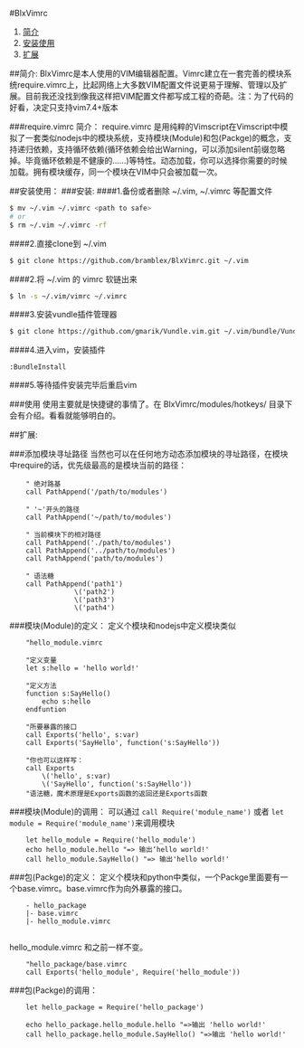#BlxVimrc
1. [简介](#简介)
2. [安装使用](#安装使用)
3. [扩展](#扩展)

##简介:
BlxVimrc是本人使用的VIM编辑器配置。Vimrc建立在一套完善的模块系统require.vimrc上，比起网络上大多数VIM配置文件说更易于理解、管理以及扩展。目前我还没找到像我这样把VIM配置文件都写成工程的奇葩。注：为了代码的好看，决定只支持vim7.4+版本

###require.vimrc 简介：
require.vimrc 是用纯粹的Vimscript在Vimscript中模拟了一套类似nodejs中的模块系统，支持模块(Module)和包(Packge)的概念，支持递归依赖，支持循环依赖(循环依赖会给出Warning，可以添加silent前缀忽略掉。毕竟循环依赖是不健康的……)等特性。动态加载，你可以选择你需要的时候加载。拥有模块缓存，同一个模块在VIM中只会被加载一次。


##安装使用：
###安装:
####1.备份或者删除 ~/.vim, ~/.vimrc 等配置文件
```sh
$ mv ~/.vim ~/.vimrc <path to safe>
# or
$ rm ~/.vim ~/.vimrc -rf
```

####2.直接clone到 ~/.vim
```sh
$ git clone https://github.com/bramblex/BlxVimrc.git ~/.vim
```

####2.将 ~/.vim 的 vimrc 软链出来
```sh
$ ln -s ~/.vim/vimrc ~/.vimrc
```

####3.安装vundle插件管理器
```sh
$ git clone https://github.com/gmarik/Vundle.vim.git ~/.vim/bundle/Vundle.vim
```

####4.进入vim，安装插件
```VimL
:BundleInstall
```

####5.等待插件安装完毕后重启vim

###使用
使用主要就是快捷键的事情了。在 BlxVimrc/modules/hotkeys/ 目录下会有介绍。看看就能够明白的。

##扩展:

###添加模块寻址路径
当然也可以在任何地方动态添加模块的寻址路径，在模块中require的话，优先级最高的是模块当前的路径：
```VimL
    " 绝对路基
    call PathAppend('/path/to/modules')

    " '~'开头的路径 
    call PathAppend('~/path/to/modules')

    " 当前模块下的相对路径 
    call PathAppend('./path/to/modules')
    call PathAppend('../path/to/modules')
    call PathAppend('path/to/modules')

    " 语法糖
    call PathAppend('path1')
                \('path2')
                \('path3')
                \('path4')
```


###模块(Module)的定义：
定义个模块和nodejs中定义模块类似
```VimL
    "hello_module.vimrc

    "定义变量
    let s:hello = 'hello world!'

    "定义方法
    function s:SayHello()
        echo s:hello
    endfuntion

    "所要暴露的接口
    call Exports('hello', s:var)
    call Exports('SayHello', function('s:SayHello'))

    "你也可以这样写：
    call Exports
        \('hello', s:var)
        \('SayHello', function('s:SayHello'))
    "语法糖，魔术原理是Exports函数的返回还是Exports函数
```

###模块(Module)的调用：
可以通过 `call Require('module_name')` 或者 `let module = Require('module_name')`来调用模块

```VimL
    let hello_module = Require('hello_module')
    echo hello_module.hello "=> 输出‘hello world!'
    call hello_module.SayHello() "=> 输出'hello world!'
```

###包(Packge)的定义：
定义个模块和python中类似，一个Packge里面要有一个base.vimrc。base.vimrc作为向外暴露的接口。

```
    - hello_package
    |- base.vimrc
    |- hello_module.vimrc
    
```

hello_module.vimrc 和之前一样不变。

```VimL
    "hello_package/base.vimrc
    call Exports('hello_module', Require('hello_module'))
```

###包(Packge)的调用：

```VimL
    let hello_package = Require('hello_package')

    echo hello_package.hello_module.hello "=>输出 'hello world!'
    call hello_package.hello_module.SayHello() "=>输出 'hello world!'
```

